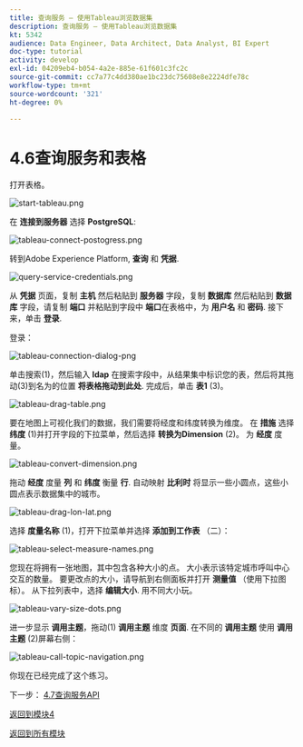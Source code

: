 ```yaml
---
title: 查询服务 — 使用Tableau浏览数据集
description: 查询服务 — 使用Tableau浏览数据集
kt: 5342
audience: Data Engineer, Data Architect, Data Analyst, BI Expert
doc-type: tutorial
activity: develop
exl-id: 04209eb4-b054-4a2e-885e-61f601c3fc2c
source-git-commit: cc7a77c4dd380ae1bc23dc75608e8e2224dfe78c
workflow-type: tm+mt
source-wordcount: '321'
ht-degree: 0%

---
```


# 4.6查询服务和表格

打开表格。

![start-tableau.png](./images/start-tableau.png)

在 **连接到服务器** 选择 **PostgreSQL**:

![tableau-connect-postogress.png](./images/tableau-connect-postgress.png)

转到Adobe Experience Platform, **查询** 和 **凭据**.

![query-service-credentials.png](./images/query-service-credentials.png)

从 **凭据** 页面，复制 **主机** 然后粘贴到 **服务器** 字段，复制 **数据库** 然后粘贴到 **数据库** 字段，请复制 **端口** 并粘贴到字段中 **端口**&#x200B;在表格中，为 **用户名** 和 **密码**. 接下来，单击 **登录**.

登录：

![tableau-connection-dialog-png](./images/tableau-connection-dialog.png)

单击搜索(1)，然后输入 **ldap** 在搜索字段中，从结果集中标识您的表，然后将其拖动(3)到名为的位置 **将表格拖动到此处**. 完成后，单击 **表1** (3)。

![tableau-drag-table.png](./images/tableau-drag-table.png)

要在地图上可视化我们的数据，我们需要将经度和纬度转换为维度。 在 **措施** 选择 **纬度** (1)并打开字段的下拉菜单，然后选择 **转换为Dimension** (2)。 为 **经度** 度量。

![tableau-convert-dimension.png](./images/tableau-convert-dimension.png)

拖动 **经度** 度量 **列** 和 **纬度** 衡量 **行**. 自动映射 **比利时** 将显示一些小圆点，这些小圆点表示数据集中的城市。

![tableau-drag-lon-lat.png](./images/tableau-drag-lon-lat.png)

选择 **度量名称** (1)，打开下拉菜单并选择 **添加到工作表** （二）：

![tableau-select-measure-names.png](./images/tableau-select-measure-names.png)

您现在将拥有一张地图，其中包含各种大小的点。 大小表示该特定城市呼叫中心交互的数量。 要更改点的大小，请导航到右侧面板并打开 **测量值** （使用下拉图标）。 从下拉列表中，选择 **编辑大小**. 用不同大小玩。

![tableau-vary-size-dots.png](./images/tableau-vary-size-dots.png)

进一步显示 **调用主题**，拖动(1) **调用主题** 维度 **页面**. 在不同的 **调用主题** 使用 **调用主题** (2)屏幕右侧：

![tableau-call-topic-navigation.png](./images/tableau-call-topic-navigation.png)

你现在已经完成了这个练习。

下一步： [4.7查询服务API](./ex7.md)

[返回到模块4](./query-service.md)

[返回到所有模块](../../overview.md)
